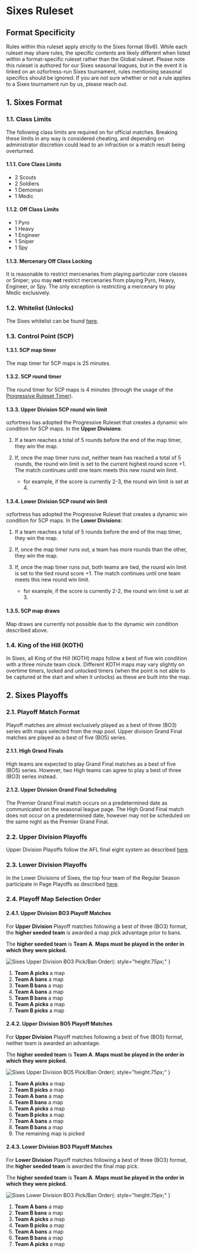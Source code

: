 # Sixes Ruleset

## Format Specificity
Rules within this ruleset apply strictly to the Sixes format (6v6). While each ruleset may share rules, the specific contents are likely different when listed within a format-specific ruleset rather than the Global ruleset. Please note this ruleset is authored for our Sixes seasonal leagues, but in the event it is linked on an ozfortress-run Sixes tournament, rules mentioning seasonal specifics should be ignored. If you are not sure whether or not a rule applies to a Sixes tournament run by us, please reach out.

## 1. Sixes Format
### 1.1. Class Limits
The following class limits are required on for official matches. Breaking these limits in any way is considered cheating, and depending on administrator discretion could lead to an infraction or a match result being overturned.

#### 1.1.1. Core Class Limits
- 2 Scouts
- 2 Soldiers
- 1 Demoman
- 1 Medic

#### 1.1.2. Off Class Limits
- 1 Pyro
- 1 Heavy
- 1 Engineer
- 1 Sniper
- 1 Spy

#### 1.1.3. Mercenary Off Class Locking
It is reasonable to restrict mercenaries from playing particular core classes or Sniper; you may **not** restrict mercenaries from playing Pyro, Heavy, Engineer, or Spy. The only exception is restricting a mercenary to play Medic exclusively.

### 1.2. Whitelist (Unlocks)
The Sixes whitelist can be found [here](https://whitelist.tf/ozfortress_6v6).

### 1.3. Control Point (5CP)
#### 1.3.1. 5CP map timer
The map timer for 5CP maps is 25 minutes. 

#### 1.3.2. 5CP round timer
The round timer for 5CP maps is 4 minutes (through the usage of the [Progressive Ruleset Timer](/info/server_configs/#progressive-ruleset-timer-plugin)).

#### 1.3.3. Upper Division 5CP round win limit
ozfortress has adopted the Progressive Ruleset that creates a dynamic win condition for 5CP maps. In the **Upper Divisions**:

 1. If a team reaches a total of 5 rounds before the end of the map timer, they win the map.

 2. If, once the map timer runs out, neither team has reached a total of 5 rounds, the round win limit is set to the current highest round score +1. The match continues until one team meets this new round win limit.
    - for example, if the score is currently 2-3, the round win limit is set at 4.

#### 1.3.4. Lower Division 5CP round win limit
ozfortress has adopted the Progressive Ruleset that creates a dynamic win condition for 5CP maps. In the **Lower Divisions**:

 1. If a team reaches a total of 5 rounds before the end of the map timer, they win the map.

 2. If, once the map timer runs out, a team has more rounds than the other, they win the map.

 2. If, once the map timer runs out, both teams are tied, the round win limit is set to the tied round score +1. The match continues until one team meets this new round win limit.
    - for example, if the score is currently 2-2, the round win limit is set at 3.

#### 1.3.5. 5CP map draws
Map draws are currently not possible due to the dynamic win condition described above.

### 1.4. King of the Hill (KOTH)
In Sixes, all King of the Hill (KOTH) maps follow a best of five win condition with a three minute team clock. Different KOTH maps may vary slightly on overtime timers, locked and unlocked timers (when the point is not able to be captured at the start and when it unlocks) as these are built into the map.

## 2. Sixes Playoffs
### 2.1. Playoff Match Format
Playoff matches are almost exclusively played as a best of three (BO3) series with maps selected from the map pool. Upper division Grand Final matches are played as a best of five (BO5) series. 

#### 2.1.1. High Grand Finals
High teams are expected to play Grand Final matches as a best of five (BO5) series. However, two High teams can agree to play a best of three (BO3) series instead.

#### 2.1.2. Upper Division Grand Final Scheduling
The Premier Grand Final match occurs on a predetermined date as communicated on the seasonal league page. The High Grand Final match does not occur on a predetermined date, however may not be scheduled on the same night as the Premier Grand Final.

### 2.2. Upper Division Playoffs
Upper Division Playoffs follow the AFL final eight system as described [here](https://en.wikipedia.org/wiki/AFL_final_eight_system).

### 2.3. Lower Division Playoffs
In the Lower Divisions of Sixes, the top four team of the Regular Season participate in Page Playoffs as described [here](/rules/global/#261-page-playoffs).

### 2.4. Playoff Map Selection Order
#### 2.4.1. Upper Division BO3 Playoff Matches
For **Upper Division** Playoff matches following a best of three (BO3) format, the **higher seeded team** is awarded a map pick advantage prior to bans.

The **higher seeded team** is **Team A**. **Maps must be played in the order in which they were picked.**

![Sixes Upper Division BO3 Pick/Ban Order](https://i.ibb.co/gTB25FW/sixesupperbo3.png){: style="height:75px;" }

1. **Team A picks** a map
2. **Team A bans** a map
3. **Team B bans** a map
4. **Team A bans** a map
5. **Team B bans** a map
6. **Team A picks** a map
6. **Team B picks** a map

#### 2.4.2. Upper Division BO5 Playoff Matches
For **Upper Division** Playoff matches following a best of five (BO5) format, neither team is awarded an advantage. 

The **higher seeded team** is **Team A**. **Maps must be played in the order in which they were picked.**

![Sixes Upper Division BO5 Pick/Ban Order](https://i.ibb.co/28FhMbz/sixesupperbo5.png){: style="height:75px;" }

1. **Team A picks** a map
2. **Team B picks** a map
3. **Team A bans** a map
4. **Team B bans** a map
5. **Team A picks** a map
6. **Team B picks** a map
7. **Team A bans** a map
8. **Team B bans** a map
9. The remaining map is picked

#### 2.4.3. Lower Division BO3 Playoff Matches
For **Lower Division** Playoff matches following a best of three (BO3) format, the **higher seeded team** is awarded the final map pick.

The **higher seeded team** is **Team A**. **Maps must be played in the order in which they were picked.**

![Sixes Lower Division BO3 Pick/Ban Order](https://i.ibb.co/HnHCd3z/sixeslowerbo3.png){: style="height:75px;" }

1. **Team A bans** a map
2. **Team B bans** a map
3. **Team A picks** a map
4. **Team B picks** a map
5. **Team A bans** a map
6. **Team B bans** a map
7. **Team A picks** a map
